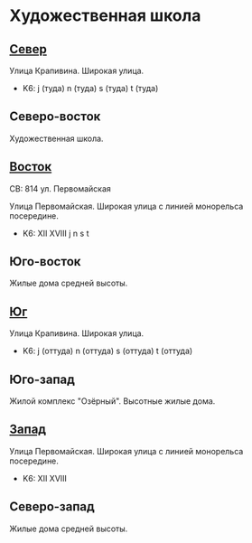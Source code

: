 # Художественная школа

## [Север](./10370087.md)

Улица Крапивина.
Широкая улица.

* K6:   j (туда)    n (туда)    s (туда)    t (туда)

## Северо-восток

Художественная школа.

## [Восток](./10380090.md)

СВ: 814     ул. Первомайская

Улица Первомайская.
Широкая улица с линией монорельса посередине.

* K6:   XII XVIII
        j   n   s   t

## Юго-восток

Жилые дома средней высоты.

## [Юг](./10370100.md)

Улица Крапивина.
Широкая улица.

* K6:   j (оттуда)  n (оттуда)  s (оттуда)  t (оттуда)

## Юго-запад

Жилой комплекс "Озёрный".
Высотные жилые дома.

## [Запад](./10360090.md)

Улица Первомайская.
Широкая улица с линией монорельса посередине.

* K6:   XII XVIII

## Северо-запад

Жилые дома средней высоты.
